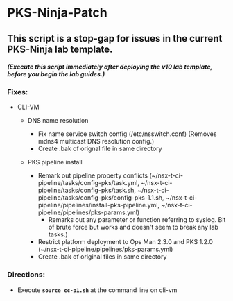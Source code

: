 # PKS-Ninja-Patch

## This script is a stop-gap for issues in the current PKS-Ninja lab template.

#### _(Execute this script immediately after deploying the v10 lab template, before you begin the lab guides.)_

### Fixes:

- CLI-VM
  - DNS name resolution
    - Fix name service switch config (/etc/nsswitch.conf) (Removes mdns4 multicast DNS resolution config.)
    - Create .bak of orignal file in same directory
    
  - PKS pipeline install
    - Remark out pipeline property conflicts (~/nsx-t-ci-pipeline/tasks/config-pks/task.yml, ~/nsx-t-ci-pipeline/tasks/config-pks/task.sh, ~/nsx-t-ci-pipeline/tasks/config-pks/config-pks-1.1.sh, ~/nsx-t-ci-pipeline/pipelines/install-pks-pipeline.yml, ~/nsx-t-ci-pipeline/pipelines/pks-params.yml)
      - Remarks out any parameter or function referring to syslog. Bit of brute force but works and doesn't seem to break any lab tasks.)
    - Restrict platform deployment to Ops Man 2.3.0 and PKS 1.2.0 (~/nsx-t-ci-pipeline/pipelines/pks-params.yml)
    - Create .bak of original files in same directory
    
### Directions:

- Execute **`source cc-p1.sh`** at the command line on cli-vm
